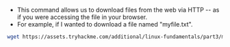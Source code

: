 - This command allows us to download files from the web via HTTP -- as if you were accessing the file in your browser.
- For example, if I wanted to download a file named "myfile.txt". 
```bash
wget https://assets.tryhackme.com/additional/linux-fundamentals/part3/myfile.txt
```

